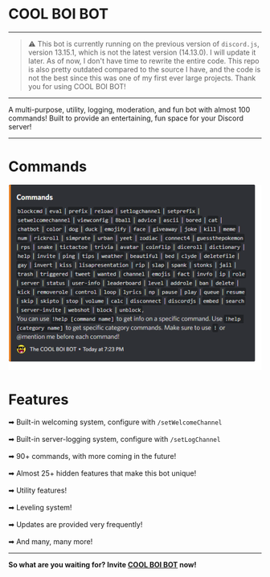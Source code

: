 # COOL BOI BOT

---

> ⚠ This bot is currently running on the previous version of `discord.js`, version 13.15.1, which is not the latest version (14.13.0). I will update it later. As of now, I don't have time to rewrite the entire code. This repo is also pretty outdated compared to the source I have, and the code is not the best since this was one of my first ever large projects. Thank you for using COOL BOI BOT!

---

A multi-purpose, utility, logging, moderation, and fun bot with almost 100 commands! Built to provide an entertaining, fun space for your Discord server!

---

# Commands

![Commands](commands.png?raw=true 'COOL BOI BOT Commands')

# Features

➡ Built-in welcoming system, configure with `/setWelcomeChannel` \
\
➡ Built-in server-logging system, configure with `/setLogChannel` \
\
➡ 90+ commands, with more coming in the future! \
\
➡ Almost 25+ hidden features that make this bot unique! \
\
➡ Utility features! \
\
➡ Leveling system! \
\
➡ Updates are provided very frequently! \
\
➡ And many, many more!

---

**So what are you waiting for? Invite [COOL BOI BOT](https://discord.com/api/oauth2/authorize?client_id=811024409863258172&permissions=1514885606855&scope=applications.commands%20bot 'Invite COOL BOI BOT')
now!**
